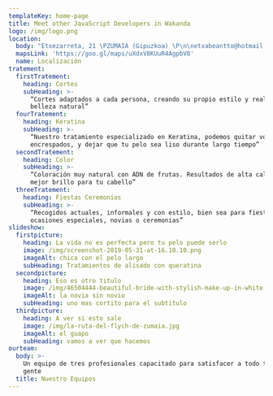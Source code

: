 ```yaml
---
templateKey: home-page
title: Meet other JavaScript Developers in Wakanda
logo: /img/logo.png
location:
  body: "Etxezarreta, 21 \PZUMAIA (Gipuzkoa) \P\n\netxabeantto@hotmail.com\P\P\n\nPida cita al telefono:\P943 86 04 49\n\n\P\PHoraio de atención al público:\P\n\nLunes a Jueves:\PMañana: 9:00 a 13:00 \PTardes: 3:30 a 20:00\n\n\P\PViernes:\PIninterrumpido: 9:00 a 20:00 \P\P\n\nSábado: \PIninterrumpido: 9:00 a 16:00\n\n\P\PSígenos en:"
  mapsLink: 'https://goo.gl/maps/uXdxV8KUuR4AgpbV8'
  name: Localización
tratement:
  firstTratement:
    heading: Cortes
    subHeading: >-
      “Cortes adaptados a cada persona, creando su propio estilo y realzando su
      belleza natural”
  fourTratement:
    heading: Keratina
    subHeading: >-
      “Nuestro tratamiento especializado en Keratina, podemos quitar volumen,
      encrespados, y dejar que tu pelo sea liso durante largo tiempo”
  secondTratement:
    heading: Color
    subHeading: >-
      “Coloración muy natural con ADN de frutas. Resultados de alta calidad y el
      mejor brillo para tu cabello”
  threeTratement:
    heading: Fiestas Ceremonios
    subHeading: >-
      “Recogidos actuales, informales y con estilo, bien sea para fiestas,
      ocasiones especiales, novias o ceremonias”
slideshow:
  firstpicture:
    heading: La vida no es perfecta pero tu pelo puede serlo
    image: /img/screenshot-2019-05-31-at-16.10.10.png
    imageAlt: chica con el pelo largo
    subHeading: Tratamientos de alisado con queratina
  secondpicture:
    heading: Eso es otro titulo
    image: /img/46504444-beautiful-bride-with-stylish-make-up-in-white-dress.jpg
    imageAlt: la novia sin novio
    subHeading: uno mas cortito para el subtitulo
  thirdpicture:
    heading: A ver si esto sale
    image: /img/la-ruta-del-flych-de-zumaia.jpg
    imageAlt: el guapo
    subHeading: vamos a ver que hacemos
ourteam:
  body: >-
    Un equipo de tres profesionales capacitado para satisfacer a todo tipo de
    gente
  title: Nuestro Equipos
---
```


